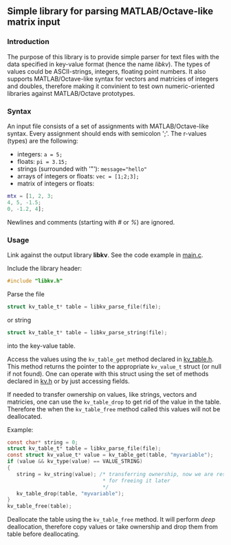 ## Simple library for parsing MATLAB/Octave-like matrix input
### Introduction
The purpose of this library is to provide simple parser for text files with the data specified in key-value format (hence the name *libkv*). The types of values could be ASCII-strings, integers, floating point numbers. It also supports MATLAB/Octave-like syntax for vectors and matricies of integers and doubles, therefore making it convinient to test own numeric-oriented libraries against MATLAB/Octave prototypes.

### Syntax
An input file consists of a set of assignments with MATLAB/Octave-like syntax.
Every assignment should ends with semicolon ';'. The r-values (types) are the following:
* integers: ```a = 5;```
* floats: ```pi = 3.15;```
* strings (surrounded with '"'): ```message="hello"```
* arrays of integers or floats: ```vec = [1;2;3];```
* matrix of integers or floats:
```MATLAB
mtx = [1, 2, 3;
4, 5, -1.5;
0, -1.2, 4];
```
Newlines and comments (starting with *#* or *%*) are ignored.

### Usage
Link against the output library **libkv**. See the code example in [main.c](https://github.com/fourier/libkv/blob/master/main.c).

Include the library header:
```c
#include "libkv.h"
```

Parse the file
```c
struct kv_table_t* table = libkv_parse_file(file);
```
or string
```c
struct kv_table_t* table = libkv_parse_string(file);
```
into the key-value table.

Access the values using the ```kv_table_get``` method declared in [kv_table.h](https://github.com/fourier/libkv/blob/master/kv_table.h).
This method returns the pointer to the appropriate ```kv_value_t``` struct (or null if not found). One can operate with this struct using the set of methods declared in [kv.h](https://github.com/fourier/libkv/blob/master/kv.h) or by just accessing fields.

If needed to transfer ownership on values, like strings, vectors and matricies, one can use the ```kv_table_drop``` to get rid of the value in the table. Therefore the when the ```kv_table_free``` method called this values will not be deallocated.

Example:
```c
const char* string = 0;
struct kv_table_t* table = libkv_parse_file(file);
const struct kv_value_t* value = kv_table_get(table, "myvariable");
if (value && kv_type(value) == VALUE_STRING)
{
   string = kv_string(value); /* transferring ownership, now we are responsible
                               * for freeing it later
                               */
   kv_table_drop(table, "myvariable");
}
kv_table_free(table);
```

Deallocate the table using the ```kv_table_free``` method. It will perform *deep* deallocation, therefore copy values or take ownership and drop them from table before deallocating.

